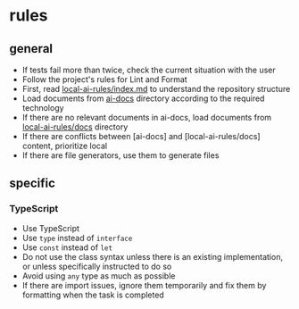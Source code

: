 # rules

## general

- If tests fail more than twice, check the current situation with the user
- Follow the project's rules for Lint and Format
- First, read [local-ai-rules/index.md](./local-ai-rules/index.md) to understand the repository structure
- Load documents from [ai-docs](./ai-docs) directory according to the required technology
- If there are no relevant documents in ai-docs, load documents from [local-ai-rules/docs](./local-ai-rules/docs) directory
- If there are conflicts between [ai-docs] and [local-ai-rules/docs] content, prioritize local
- If there are file generators, use them to generate files

## specific

### TypeScript

- Use TypeScript
- Use `type` instead of `interface`
- Use `const` instead of `let`
- Do not use the class syntax unless there is an existing implementation, or unless specifically instructed to do so
- Avoid using `any` type as much as possible
- If there are import issues, ignore them temporarily and fix them by formatting when the task is completed
